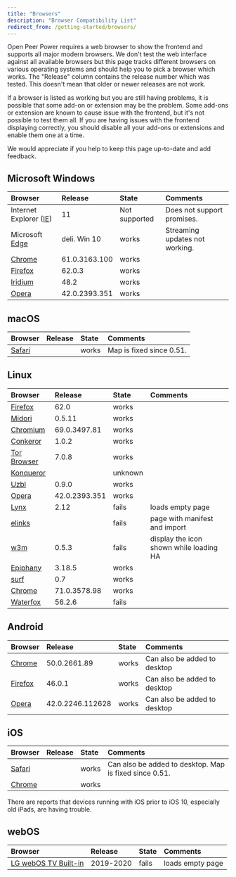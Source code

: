 ```yaml
---
title: "Browsers"
description: "Browser Compatibility List"
redirect_from: /getting-started/browsers/
---
```


Open Peer Power requires a web browser to show the frontend and supports all major modern browsers. We don't test the web interface against all available browsers but this page tracks different browsers on various operating systems and should help you to pick a browser which works. The "Release" column contains the release number which was tested. This doesn't mean that older or newer releases are not work.

If a browser is listed as working but you are still having problems, it is possible that some add-on or extension may be the problem. Some add-ons or extension are known to cause issue with the frontend, but it's not possible to test them all. If you are having issues with the frontend displaying correctly, you should disable all your add-ons or extensions and enable them one at a time.

We would appreciate if you help to keep this page up-to-date and add feedback.

## Microsoft Windows

| Browser                   | Release        | State      | Comments                 |
| :------------------------ |:---------------|:-----------|:-------------------------|
| Internet Explorer ([IE])  | 11             | Not supported | Does not support promises. |
| Microsoft [Edge]          | deli. Win 10   | works | Streaming updates not working. |
| [Chrome]                  | 61.0.3163.100  | works      |                          |
| [Firefox]                 | 62.0.3         | works      |                          |
| [Iridium]                 | 48.2           | works      |                          |
| [Opera]                   | 42.0.2393.351  | works      |                          |

## macOS

| Browser               | Release        | State      | Comments                 |
| :-------------------- |:---------------|:-----------|:-------------------------|
| [Safari]              |                | works      | Map is fixed since 0.51. |

## Linux

| Browser               | Release        | State      | Comments                 |
| :-------------------- |:---------------|:-----------|:-------------------------|
| [Firefox]             | 62.0           | works      |                          |
| [Midori]              | 0.5.11         | works      |                          |
| [Chromium]            | 69.0.3497.81   | works      |                          |
| [Conkeror]            | 1.0.2          | works      |                          |
| [Tor Browser]         | 7.0.8          | works      |                          |
| [Konqueror]           |                | unknown    |                          |
| [Uzbl]                | 0.9.0          | works      |                          |
| [Opera]               | 42.0.2393.351  | works      |                          |
| [Lynx]                | 2.12           | fails      | loads empty page         |
| [elinks]              |                | fails      | page with manifest and import |
| [w3m]                 | 0.5.3          | fails      | display the icon shown while loading HA |
| [Epiphany]            | 3.18.5         | works      |                          |
| [surf]                | 0.7            | works      |                          |
| [Chrome]              | 71.0.3578.98   | works      |                          |
| [Waterfox]            | 56.2.6         | fails      |                          |

## Android

| Browser               | Release        | State      | Comments                 |
| :-------------------- |:---------------|:-----------|:-------------------------|
| [Chrome]              | 50.0.2661.89   | works      | Can also be added to desktop |
| [Firefox]             | 46.0.1         | works      | Can also be added to desktop |
| [Opera]               | 42.0.2246.112628 | works    | Can also be added to desktop |

## iOS

| Browser               | Release        | State      | Comments                 |
| :-------------------- |:---------------|:-----------|:-------------------------|
| [Safari]              |                | works      | Can also be added to desktop. Map is fixed since 0.51. |
| [Chrome]              |                | works      |                          |

There are reports that devices running with iOS prior to iOS 10, especially old iPads, are having trouble.

## webOS

| Browser               | Release        | State      | Comments                 |
| :-------------------- |:---------------|:-----------|:-------------------------|
| [LG webOS TV Built-in]| 2019-2020      | fails      | loads empty page         |

[Chrome]: https://www.google.com/chrome/
[Chromium]: https://www.chromium.org/
[Conkeror]: http://conkeror.org/
[Edge]: https://www.microsoft.com/en-us/windows/microsoft-edge
[elinks]: http://elinks.or.cz/
[Epiphany]: https://wiki.gnome.org/Apps/Web
[Firefox]: https://www.mozilla.org/en-US/firefox/
[IE]: https://support.microsoft.com/en-us/help/17621/internet-explorer-downloads
[Iridium]: https://iridiumbrowser.de/
[Konqueror]: https://konqueror.org/
[Lynx]: https://lynx.browser.org/
[Midori]: https://www.midori-browser.org/
[Opera]: https://www.opera.com/
[Safari]: https://www.apple.com/safari/
[surf]: https://surf.suckless.org/
[Tor Browser]: https://www.torproject.org/
[Uzbl]: https://www.uzbl.org/
[w3m]: http://w3m.sourceforge.net/
[Waterfox]: https://www.waterfoxproject.org
[LG webOS TV Built-In]: https://www.lg.com/uk/support/solutions/tv/smart-tv/internet-browsing
